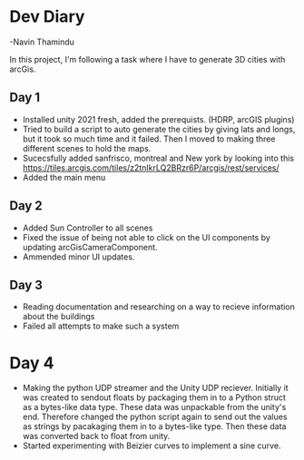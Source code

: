 # Dev Diary
-Navin Thamindu

In this project, I'm following a task where I have to generate 3D cities with arcGis.

## Day 1
- Installed unity 2021 fresh, added the prerequists. (HDRP, arcGIS plugins)
- Tried to build a script to auto generate the cities by
giving lats and longs, but it took so much time and it failed. Then I moved to making three different scenes to hold the maps.
- Sucecsfully added sanfrisco, montreal and New york by looking into this https://tiles.arcgis.com/tiles/z2tnIkrLQ2BRzr6P/arcgis/rest/services/
- Added the main menu

## Day 2
- Added Sun Controller to all scenes
- Fixed the issue of being not able to click on the UI components by updating arcGisCameraComponent.
- Ammended minor UI updates. 

## Day 3
- Reading documentation and researching on a way to recieve information about the buildings
- Failed all attempts to make such a system

# Day 4
- Making the python UDP streamer and the Unity UDP reciever. Initially it was created to sendout floats by packaging them in to a Python struct as a bytes-like data type. These data was unpackable from the unity's end. Therefore changed the python script again to send out the values as strings by pacakaging them in to a bytes-like type. Then these data was converted back to float from unity.
- Started experimenting with Beizier curves to implement a sine curve.